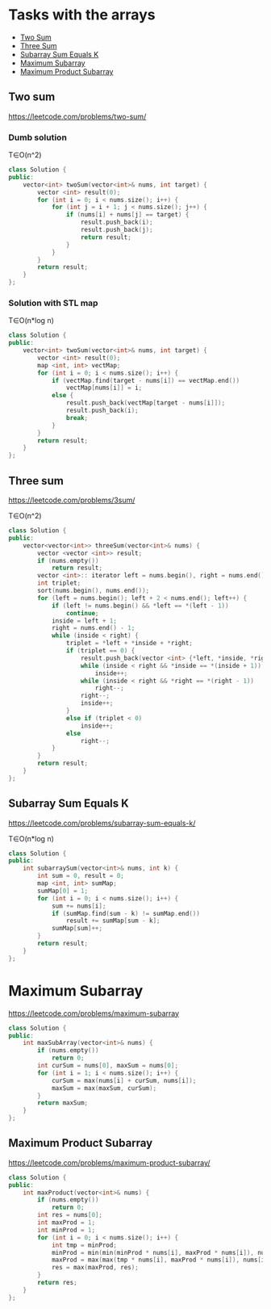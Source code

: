 # Tasks with the arrays
+ [Two Sum](#two-sum)
+ [Three Sum](#three-sum)
+ [Subarray Sum Equals K](#subarray-sum-equals-k)
+ [Maximum Subarray](#maximum-subarray)
+ [Maximum Product Subarray](#maximum-product-subarray)
## Two sum
https://leetcode.com/problems/two-sum/
### Dumb solution 
T∈O(n^2)
``` C++
class Solution {
public:
    vector<int> twoSum(vector<int>& nums, int target) {
        vector <int> result(0);
        for (int i = 0; i < nums.size(); i++) {
            for (int j = i + 1; j < nums.size(); j++) {
                if (nums[i] + nums[j] == target) {
                    result.push_back(i);
                    result.push_back(j);
                    return result;
                }
            }
        }
        return result;
    }
};
```
### Solution with STL map
T∈O(n*log n)
``` C++
class Solution {
public:
    vector<int> twoSum(vector<int>& nums, int target) {
        vector <int> result(0);
        map <int, int> vectMap;
        for (int i = 0; i < nums.size(); i++) {
            if (vectMap.find(target - nums[i]) == vectMap.end())
                vectMap[nums[i]] = i;
            else {
                result.push_back(vectMap[target - nums[i]]);
                result.push_back(i);
                break;
            }
        }
        return result;
    }
};
```

## Three sum
https://leetcode.com/problems/3sum/

T∈O(n^2)
``` C++
class Solution {
public:
    vector<vector<int>> threeSum(vector<int>& nums) {
        vector <vector <int>> result;
        if (nums.empty())
            return result;
        vector <int>:: iterator left = nums.begin(), right = nums.end() - 1, inside;
        int triplet;
        sort(nums.begin(), nums.end());
        for (left = nums.begin(); left + 2 < nums.end(); left++) {
            if (left != nums.begin() && *left == *(left - 1))
                continue;
            inside = left + 1;
            right = nums.end() - 1;
            while (inside < right) {
                triplet = *left + *inside + *right;
                if (triplet == 0) {
                    result.push_back(vector <int> {*left, *inside, *right});
                    while (inside < right && *inside == *(inside + 1))
                        inside++;
                    while (inside < right && *right == *(right - 1))
                        right--;   
                    right--;
                    inside++;
                }
                else if (triplet < 0)
                    inside++;
                else
                    right--;
            }
        }
        return result;
    }
};
```

## Subarray Sum Equals K
https://leetcode.com/problems/subarray-sum-equals-k/

T∈O(n*log n)
``` C++
class Solution {
public:
    int subarraySum(vector<int>& nums, int k) {
        int sum = 0, result = 0;
        map <int, int> sumMap;
        sumMap[0] = 1;
        for (int i = 0; i < nums.size(); i++) {
            sum += nums[i];
            if (sumMap.find(sum - k) != sumMap.end())
                result += sumMap[sum - k];
            sumMap[sum]++;
        }
        return result;
    }
};
```

# Maximum Subarray
https://leetcode.com/problems/maximum-subarray
```c++
class Solution {
public:
    int maxSubArray(vector<int>& nums) {
        if (nums.empty())
            return 0;
        int curSum = nums[0], maxSum = nums[0];
        for (int i = 1; i < nums.size(); i++) {
            curSum = max(nums[i] + curSum, nums[i]);
            maxSum = max(maxSum, curSum);
        }
        return maxSum;
    }
};
```

## Maximum Product Subarray
https://leetcode.com/problems/maximum-product-subarray/
```c++
class Solution {
public:
    int maxProduct(vector<int>& nums) {
        if (nums.empty())
            return 0;
        int res = nums[0];
        int maxProd = 1;
        int minProd = 1;
        for (int i = 0; i < nums.size(); i++) {
            int tmp = minProd;
            minProd = min(min(minProd * nums[i], maxProd * nums[i]), nums[i]);
            maxProd = max(max(tmp * nums[i], maxProd * nums[i]), nums[i]);
            res = max(maxProd, res);
        }
        return res;
    }
};
```
